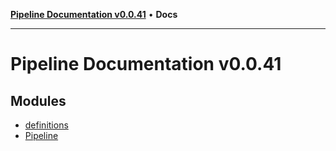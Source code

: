 [**Pipeline Documentation v0.0.41**](README.md) • **Docs**

***

# Pipeline Documentation v0.0.41

## Modules

- [definitions](definitions/README.md)
- [Pipeline](Pipeline/README.md)
